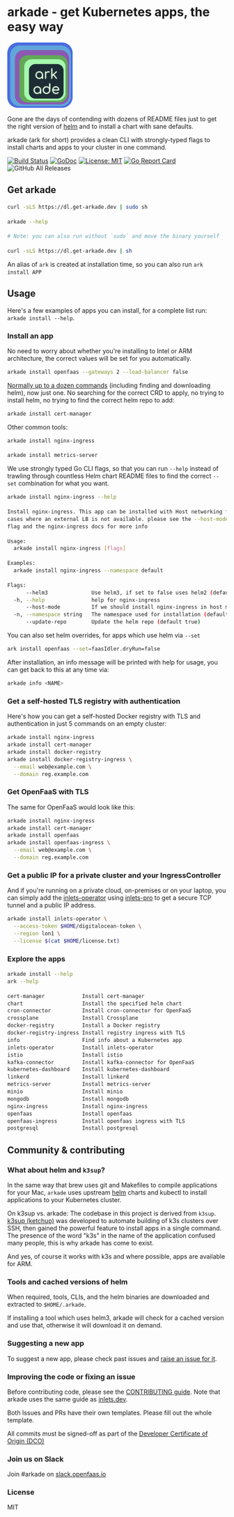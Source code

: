 # arkade - get Kubernetes apps, the easy way

<img src="docs/arkade-logo-sm.png" alt="arkade logo" width="150" height="150">

Gone are the days of contending with dozens of README files just to get the right version of [helm](https://helm.sh) and to install a chart with sane defaults.

arkade (ark for short) provides a clean CLI with strongly-typed flags to install charts and apps to your cluster in one command.

[![Build
Status](https://travis-ci.com/alexellis/arkade.svg?branch=master)](https://travis-ci.com/alexellis/arkade)
[![GoDoc](https://godoc.org/github.com/alexellis/arkade?status.svg)](https://godoc.org/github.com/alexellis/arkade)
[![License: MIT](https://img.shields.io/badge/License-MIT-yellow.svg)](https://opensource.org/licenses/MIT)
[![Go Report Card](https://goreportcard.com/badge/github.com/alexellis/arkade)](https://goreportcard.com/report/github.com/alexellis/arkade)
![GitHub All Releases](https://img.shields.io/github/downloads/alexellis/arkade/total)

## Get arkade

```bash
curl -sLS https://dl.get-arkade.dev | sudo sh

arkade --help

# Note: you can also run without `sudo` and move the binary yourself

curl -sLS https://dl.get-arkade.dev | sh
```

An alias of `ark` is created at installation time, so you can also run `ark install APP`

## Usage

Here's a few examples of apps you can install, for a complete list run: `arkade install --help`.

### Install an app

No need to worry about whether you're installing to Intel or ARM architecture, the correct values will be set for you automatically.

```bash
arkade install openfaas --gateways 2 --load-balancer false
```

[Normally up to a dozen commands](https://cert-manager.io/docs/installation/kubernetes/) (including finding and downloading helm), now just one. No searching for the correct CRD to apply, no trying to install helm, no trying to find the correct helm repo to add:

```bash
arkade install cert-manager
```

Other common tools:

```bash
arkade install nginx-ingress

arkade install metrics-server
```

We use strongly typed Go CLI flags, so that you can run `--help` instead of trawling through countless Helm chart README files to find the correct `--set` combination for what you want.

```bash
arkade install nginx-ingress --help

Install nginx-ingress. This app can be installed with Host networking for 
cases where an external LB is not available. please see the --host-mode 
flag and the nginx-ingress docs for more info

Usage:
  arkade install nginx-ingress [flags]

Examples:
  arkade install nginx-ingress --namespace default

Flags:
      --helm3              Use helm3, if set to false uses helm2 (default true)
  -h, --help               help for nginx-ingress
      --host-mode          If we should install nginx-ingress in host mode.
  -n, --namespace string   The namespace used for installation (default "default")
      --update-repo        Update the helm repo (default true)
```

You can also set helm overrides, for apps which use helm via `--set`

```bash
ark install openfaas --set=faasIdler.dryRun=false
```

After installation, an info message will be printed with help for usage, you can get back to this at any time via:

```bash
arkade info <NAME>
```

### Get a self-hosted TLS registry with authentication

Here's how you can get a self-hosted Docker registry with TLS and authentication in just 5 commands on an empty cluster:

```bash
arkade install nginx-ingress
arkade install cert-manager
arkade install docker-registry
arkade install docker-registry-ingress \
  --email web@example.com \
  --domain reg.example.com
```

### Get OpenFaaS with TLS

The same for OpenFaaS would look like this:

```bash
arkade install nginx-ingress
arkade install cert-manager
arkade install openfaas
arkade install openfaas-ingress \
  --email web@example.com \
  --domain reg.example.com
```

### Get a public IP for a private cluster and your IngressController

And if you're running on a private cloud, on-premises or on your laptop, you can simply add the [inlets-operator](https://github.com/inlets/inlets-operator/) using [inlets-pro](https://docs.inlets.dev/) to get a secure TCP tunnel and a public IP address.

```bash
arkade install inlets-operator \
  --access-token $HOME/digitalocean-token \
  --region lon1 \
  --license $(cat $HOME/license.txt)
```

### Explore the apps

```bash
arkade install --help
ark --help

cert-manager            Install cert-manager
chart                   Install the specified helm chart
cron-connector          Install cron-connector for OpenFaaS
crossplane              Install Crossplane
docker-registry         Install a Docker registry
docker-registry-ingress Install registry ingress with TLS
info                    Find info about a Kubernetes app
inlets-operator         Install inlets-operator
istio                   Install istio
kafka-connector         Install kafka-connector for OpenFaaS
kubernetes-dashboard    Install kubernetes-dashboard
linkerd                 Install linkerd
metrics-server          Install metrics-server
minio                   Install minio
mongodb                 Install mongodb
nginx-ingress           Install nginx-ingress
openfaas                Install openfaas
openfaas-ingress        Install openfaas ingress with TLS
postgresql              Install postgresql
```

## Community & contributing

### What about helm and `k3sup`?

In the same way that brew uses git and Makefiles to compile applications for your Mac, `arkade` uses upstream [helm](https://helm.sh) charts and kubectl to install applications to your Kubernetes cluster.

On k3sup vs. arkade: The codebase in this project is derived from `k3sup`. [k3sup (ketchup)](https://k3sup.dev/) was developed to automate building of k3s clusters over SSH, then gained the powerful feature to install apps in a single command. The presence of the word "k3s" in the name of the application confused many people, this is why arkade has come to exist.

And yes, of course it works with k3s and where possible, apps are available for ARM.

### Tools and cached versions of helm

When required, tools, CLIs, and the helm binaries are downloaded and extracted to `$HOME/.arkade`.

If installing a tool which uses helm3, arkade will check for a cached version and use that, otherwise it will download it on demand.

### Suggesting a new app

To suggest a new app, please check past issues and [raise an issue for it](https://github.com/alexellis/arkade).

### Improving the code or fixing an issue

Before contributing code, please see the [CONTRIBUTING guide](https://github.com/alexellis/inlets/blob/master/CONTRIBUTING.md). Note that arkade uses the same guide as [inlets.dev](https://inlets.dev/).

Both Issues and PRs have their own templates. Please fill out the whole template.

All commits must be signed-off as part of the [Developer Certificate of Origin (DCO)](https://developercertificate.org)

### Join us on Slack

Join #arkade on [slack.openfaas.io](https://slack.openfaas.io)

### License

MIT

